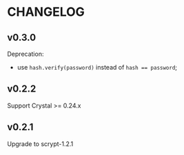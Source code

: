 # CHANGELOG

## v0.3.0

Deprecation:
- use `hash.verify(password)` instead of `hash == password`;

## v0.2.2

Support Crystal >= 0.24.x

## v0.2.1

Upgrade to scrypt-1.2.1
